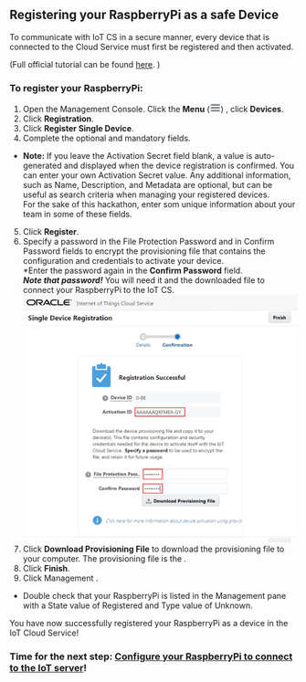 ## Registering your RaspberryPi as a safe Device ##

To communicate with IoT CS in a secure manner, every device that is connected to the Cloud Service must first be registered and then activated. 

(Full official tutorial can be found [here](https://docs.oracle.com/en/cloud/paas/iot-cloud/iotgs/registering-your-devices.html "Registering Your Devices"). )

### To register your RaspberryPi:

1. Open the Management Console. Click the **Menu** (![Menu](images/iot-menu-icon.png)) , click **Devices**.
2. Click **Registration**.
3. Click **Register Single Device**.
4. Complete the optional and mandatory fields.
  * **Note:** If you leave the Activation Secret field blank, a value is auto-generated and displayed when the device registration is confirmed. You can enter your own Activation Secret value. Any additional information, such as Name, Description, and Metadata are optional, but can be useful as search criteria when managing your registered devices.  
  For the sake of this hackathon, enter som unique information about your team in some of these fields.
5. Click **Register**.
6. Specify a password in the File Protection Password and in Confirm Password fields to encrypt the provisioning file that contains the configuration and credentials to activate your device.  
  *Enter the password again in the **Confirm Password** field.  
   **_Note that password!_** You will need it and the downloaded file to connect your RaspberryPi to the IoT CS.  
   ![Registration](images/registration_confirmation.png)
7. Click **Download Provisioning File** to download the provisioning file to your computer.
The provisioning file is the .
8. Click **Finish**.
9. Click Management .
  * Double check that your RaspberryPi is listed in the Management pane with a State value of Registered and Type value of Unknown.

You have now successfully registered your RaspberryPi as a device in the IoT Cloud Service!

### Time for the next step: [Configure your RaspberryPi to connect to the IoT server](configure.md)! ###
